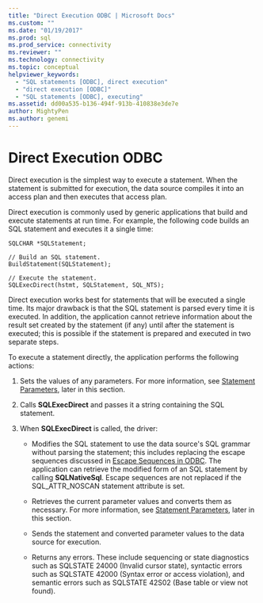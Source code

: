 ```yaml
---
title: "Direct Execution ODBC | Microsoft Docs"
ms.custom: ""
ms.date: "01/19/2017"
ms.prod: sql
ms.prod_service: connectivity
ms.reviewer: ""
ms.technology: connectivity
ms.topic: conceptual
helpviewer_keywords: 
  - "SQL statements [ODBC], direct execution"
  - "direct execution [ODBC]"
  - "SQL statements [ODBC], executing"
ms.assetid: dd00a535-b136-494f-913b-410838e3de7e
author: MightyPen
ms.author: genemi
---
```

# Direct Execution ODBC
Direct execution is the simplest way to execute a statement. When the statement is submitted for execution, the data source compiles it into an access plan and then executes that access plan.  
  
 Direct execution is commonly used by generic applications that build and execute statements at run time. For example, the following code builds an SQL statement and executes it a single time:  
  
```  
SQLCHAR *SQLStatement;  
  
// Build an SQL statement.  
BuildStatement(SQLStatement);  
  
// Execute the statement.  
SQLExecDirect(hstmt, SQLStatement, SQL_NTS);  
```  
  
 Direct execution works best for statements that will be executed a single time. Its major drawback is that the SQL statement is parsed every time it is executed. In addition, the application cannot retrieve information about the result set created by the statement (if any) until after the statement is executed; this is possible if the statement is prepared and executed in two separate steps.  
  
 To execute a statement directly, the application performs the following actions:  
  
1.  Sets the values of any parameters. For more information, see [Statement Parameters](../../../odbc/reference/develop-app/statement-parameters.md), later in this section.  
  
2.  Calls **SQLExecDirect** and passes it a string containing the SQL statement.  
  
3.  When **SQLExecDirect** is called, the driver:  
  
    -   Modifies the SQL statement to use the data source's SQL grammar without parsing the statement; this includes replacing the escape sequences discussed in [Escape Sequences in ODBC](../../../odbc/reference/develop-app/escape-sequences-in-odbc.md). The application can retrieve the modified form of an SQL statement by calling **SQLNativeSql**. Escape sequences are not replaced if the SQL_ATTR_NOSCAN statement attribute is set.  
  
    -   Retrieves the current parameter values and converts them as necessary. For more information, see [Statement Parameters](../../../odbc/reference/develop-app/statement-parameters.md), later in this section.  
  
    -   Sends the statement and converted parameter values to the data source for execution.  
  
    -   Returns any errors. These include sequencing or state diagnostics such as SQLSTATE 24000 (Invalid cursor state), syntactic errors such as SQLSTATE 42000 (Syntax error or access violation), and semantic errors such as SQLSTATE 42S02 (Base table or view not found).
